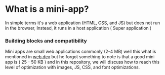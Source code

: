 # What is a mini-app? 

In simple terms it's a web application (HTML, CSS, and JS) but does not run in the browser, Instead, it runs in a host application ( Super application )

### Building blocks and compatibility
Mini apps are small web applications commonly (2-4 MB) well this what is mentioned in [web.dev](https://arc.net/l/quote/hjssmsei) but he forgot something to note is that a good mini app is ( 25 - 50 KB ) and in this repository, we will discuss how to reach this level of optimization with images, JS, CSS, and font optimizations.
